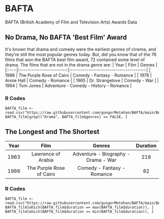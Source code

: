 # BAFTA
BAFTA (British Academy of Film and Television Arts) Awards Data

## No Drama, No BAFTA 'Best Film' Award
It's known that drama and comedy were the earliest genres of cinema, and they're still the most popular genres today. But, did you know that of the 76 films that won the BAFTA best film award, 72 contained some level of drama. The films that are not in the drama genre are:
| Year |           Film           |                 Genres                 |
|:----:|:------------------------:|:--------------------------------------:|
| 1986 | The Purple Rose of Cairo |       Comedy - Fantasy - Romance       |
| 1978 |        Annie Hall        |            Comedy - Romance            |
| 1965 |      Dr. Strangelove     |              Comedy - War              |
| 1964 |         Tom Jones        | Adventure - Comedy - History - Romance |

### R Codes
```
BAFTA_film <- read.csv("https://raw.githubusercontent.com/gungorMetehan/BAFTA/main/BAFTA_film.csv")
BAFTA_film[grepl("Drama", BAFTA_film$genres) == FALSE, ]
```
## The Longest and The Shortest

| Year |           Film           |                Genres               | Duration |
|:----:|:------------------------:|:-----------------------------------:|:--------:|
| 1963 |    Lawrence of Arabia    | Adventure - Biography - Drama - War |    218   |
| 1986 | The Purple Rose of Cairo |      Comedy - Fantasy - Romance     |    82    |

### R Codes
```
BAFTA_film <- read.csv("https://raw.githubusercontent.com/gungorMetehan/BAFTA/main/BAFTA_film.csv")
BAFTA_film[which(BAFTA_film$duration == max(BAFTA_film$duration)), ]
BAFTA_film[which(BAFTA_film$duration == min(BAFTA_film$duration)), ]
```
